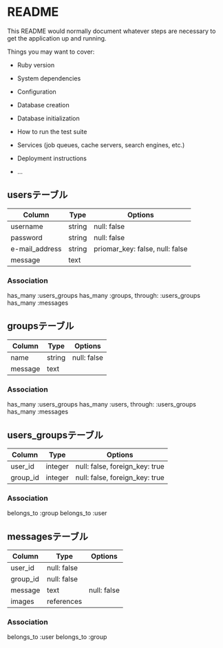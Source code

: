 # README

This README would normally document whatever steps are necessary to get the
application up and running.

Things you may want to cover:

* Ruby version

* System dependencies

* Configuration

* Database creation

* Database initialization

* How to run the test suite

* Services (job queues, cache servers, search engines, etc.)

* Deployment instructions

* ...

## usersテーブル
|Column|Type|Options|
|------|----|-------|
|username|string|null: false|
|password|string|null: false|
|e-mail_address|string|priomar_key: false, null: false|
|message|text||
### Association
has_many :users_groups 
has_many :groups, through: :users_groups
has_many :messages

## groupsテーブル
|Column|Type|Options|
|------|----|-------|
|name|string|null: false|
|message|text|
### Association
has_many :users_groups
has_many :users, through: :users_groups
has_many :messages

## users_groupsテーブル
|Column|Type|Options|
|------|----|-------|
|user_id|integer|null: false, foreign_key: true|
|group_id|integer|null: false, foreign_key: true|
### Association
belongs_to :group
belongs_to :user

## messagesテーブル
|Column|Type|Options|
|------|----|-------|
|user_id|null: false|
|group_id| null: false|
|message|text|null: false|
|images|references||

### Association
belongs_to :user
belongs_to :group